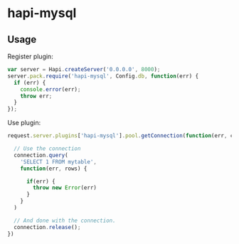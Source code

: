 hapi-mysql
==========

## Usage

Register plugin:

```javascript
var server = Hapi.createServer('0.0.0.0', 8000);
server.pack.require('hapi-mysql', Config.db, function(err) {
  if (err) {
    console.error(err);
    throw err;
  }
});
```

Use plugin:

```javascript
request.server.plugins['hapi-mysql'].pool.getConnection(function(err, connection) {

  // Use the connection
  connection.query(
    'SELECT 1 FROM mytable',
    function(err, rows) {

      if(err) {
        throw new Error(err)
      }
    }
  )

  // And done with the connection.
  connection.release();
})
```
